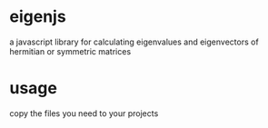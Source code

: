 # eigenjs
a javascript library for calculating eigenvalues and eigenvectors of hermitian or symmetric matrices

# usage
copy the files you need to your projects

